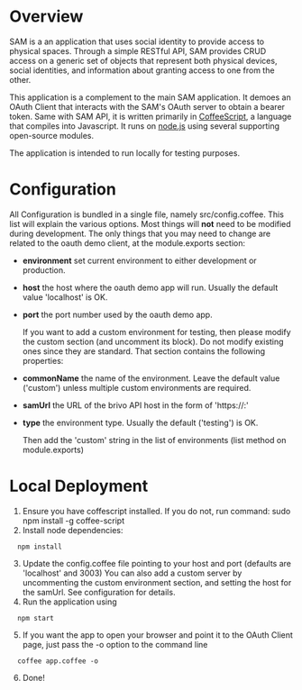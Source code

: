 # Overview

  SAM is a an application that uses social identity to provide access to physical spaces.  Through a simple RESTful API, SAM provides CRUD access on a  generic set of objects that represent both physical devices, social identities, and information about granting access to one from the other.

  This application is a complement to the main SAM application. It demoes an OAuth Client that interacts with the SAM's OAuth server to obtain a bearer token.
Same with SAM API, it is written primarily in [CoffeeScript](http://coffeescript.org/), a language that compiles into Javascript. It runs on [node.js](http://nodejs.org/) using several supporting open-source modules.  

  The application is intended to run locally for testing purposes.

# Configuration
  All Configuration is bundled in a single file, namely src/config.coffee.
  This list will explain the various options.  Most things will __not__ need to be modified during development.
  The only things that you may need to change are related to the oauth demo client, at the module.exports section:

* **environment** set current environment to either development or production.
* **host** the host where the oauth demo app will run. Usually the default value 'localhost' is OK.
* **port** the port number used by the oauth demo app.

  If you want to add a custom environment for testing, then please modify the custom section (and uncomment its block).
  Do not modify existing ones since they are standard.
  That section contains the following properties:

* **commonName** the name of the environment. Leave the default value ('custom') unless multiple custom environments are required.
* **samUrl** the URL of the brivo API host in the form of 'https://<HOST>:<PORT>'
* **type** the environment type. Usually the default ('testing') is OK.

  Then add the 'custom' string in the list of environments (list method on module.exports)
   
# Local Deployment
1. Ensure you have coffescript installed.  If you do not, run command: sudo npm install -g coffee-script
2. Install node dependencies:

```
  npm install
```

3. Update the config.coffee file pointing to your host and port (defaults are 'localhost' and 3003)
   You can also add a custom server by uncommenting the custom environment section, and setting the host for the samUrl. See configuration for details.
4. Run the application using

```
  npm start
```

5. If you want the app to open your browser and point it to the OAuth Client page, just pass the -o option to the command line

```
  coffee app.coffee -o
```
 
6. Done!
